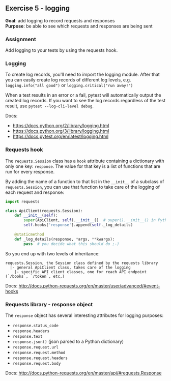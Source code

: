 ## Exercise 5 - logging
**Goal**: add logging to record requests and responses  
**Purpose**: be able to see which requests and responses are being sent

### Assignment
Add logging to your tests by using the requests hook.

### Logging
To create log records, you'll need to import the logging module. After that you can easily create
log records of different log levels, e.g. `logging.info("all good")` or `logging.critical("run away!")`

When a test results in an error or a fail, pytest will automatically output the created log records.
If you want to see the log records regardless of the test result, use `pytest --log-cli-level debug`.

Docs:
- https://docs.python.org/2/library/logging.html
- https://docs.python.org/3/library/logging.html
- https://docs.pytest.org/en/latest/logging.html


### Requests hook
The `requests.Session` class has a `hook` attribute containing a dictionary with only
one key: `response`. The value for that key is a list of functions that are run for every response.    

By adding the name of a function to that list in the `__init__` of a subclass of `requests.Session`,
you can use that function to take care of the logging of each request and response:
```python
import requests 

class ApiClient(requests.Session):
    def __init__(self):
        super(ApiClient, self).__init__()  # super().__init__() in Python3
        self.hooks['response'].append(self._log_details)
        
    @staticmethod
    def _log_details(response, *args, **kwargs):
        pass  # you decide what this should do ;-)
```

So you end up with two levels of inheritance:
```
requests.Session, the Session class defined by the requests library
  |- general ApiClient class, takes care of the logging
    |- specific API client classes, one for reach API endpoint (`/books`, `/token`, etc,)
```

Docs: http://docs.python-requests.org/en/master/user/advanced/#event-hooks


### Requests library - response object
The `response` object has several interesting attributes for logging purposes:
- `response.status_code`
- `response.headers`
- `response.text`
- `response.json()` (json parsed to a Python dictionary)
- `response.request.url`
- `response.request.method`
- `response.request.headers`
- `response.request.body`

Docs: http://docs.python-requests.org/en/master/api/#requests.Response